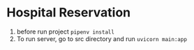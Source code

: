 # Hospital Reservation

1. before run project `pipenv install`
2. To run server, go to src directory and run `uvicorn main:app`